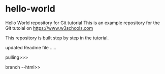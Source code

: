 # hello-world
Hello World repository for Git tutorial
This is an example repository for the Git tutoial on https://www.w3schools.com

This repository is built step by step in the tutorial.

updated Readme file .....


pulling>>>


branch --html>>
